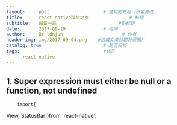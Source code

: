 ```yaml
---
layout:     post                    # 使用的布局（不需要改）
title:      react-native踩坑之旅               # 标题 
subtitle:   每日一踩                       #副标题
date:       2017-09-19              # 时间
author:     BY ldnjun                      # 作者
header-img: img/2017-09-04.png    #这篇文章标题背景图片
catalog: true                       # 是否归档
tags:                               #标签
    - react-native
---
```

## 1. Super expression must either be null or a function, not undefined
        import{
  View,
  StatusBar
}from 'react-native';
